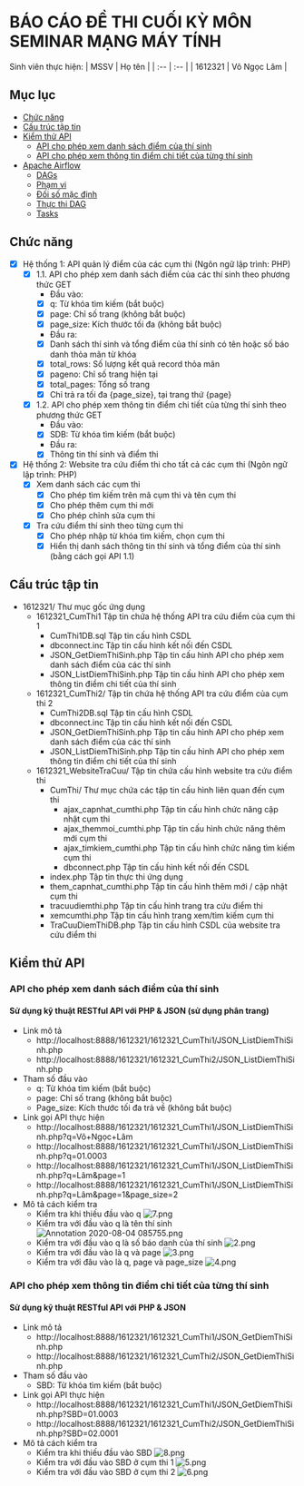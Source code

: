 # BÁO CÁO ĐỀ THI CUỐI KỲ MÔN SEMINAR MẠNG MÁY TÍNH
Sinh viên thực hiện:
| MSSV | Họ tên |
| :-- | :-- |
| 1612321 | Võ Ngọc Lâm |

## Mục lục

<!-- vim-markdown-toc GFM -->

* [Chức năng](#chức-năng)
* [Cấu trúc tập tin](#cấu-trúc-tập-tin)
* [Kiểm thử API](#kiểm-thử-api)
    * [API cho phép xem danh sách điểm của thí sinh](#api-cho-phép-xem-danh-sách-điểm-của-thí-sinh)
    * [API cho phép xem thông tin điểm chi tiết của từng thí sinh](#api-cho-phép-xem-thông-tin-điểm-chi-tiết-của-từng-thí-sinh)
* [Apache Airflow](#apache-airflow)
    * [DAGs](#dags)
    * [Phạm vi](#phm-vi)
    * [Đối số mặc định](#i-s-mc-nh)
    * [Thực thi DAG](#thc-thi-dag)
    * [Tasks](#tasks)

## Chức năng
- [x] Hệ thống 1: API quản lý điểm của các cụm thi (Ngôn ngữ lập trình: PHP)
    - [x] 1.1. API cho phép xem danh sách điểm của các thí sinh theo phương thức GET
       - Đầu vào:
       - [x] q: Từ khóa tìm kiếm (bắt buộc)
       - [x] page: Chỉ số trang (không bắt buộc)  
       - [x] page_size: Kích thước tối đa (không bắt buộc)
       - Đầu ra:
       - [x] Danh sách thí sinh và tổng điểm của thí sinh có tên hoặc số báo danh thỏa mãn từ khóa
       - [x] total_rows: Số lượng kết quả record thỏa mãn  
       - [x] pageno: Chỉ số trang hiện tại
       - [x] total_pages: Tổng số trang
       - [x] Chỉ trả ra tối đa {page_size}, tại trang thứ {page}
    - [x] 1.2. API cho phép xem thông tin điểm chi tiết của từng thí sinh theo phương thức GET
       - Đầu vào:
       - [x] SDB: Từ khóa tìm kiếm (bắt buộc)
       - Đầu ra:
       - [x] Thông tin thí sinh và điểm thi
- [x] Hệ thống 2: Website tra cứu điểm thi cho tất cả các cụm thi (Ngôn ngữ lập trình: PHP)
   - [x] Xem danh sách các cụm thi
        - [x] Cho phép tìm kiếm trên mã cụm thi và tên cụm thi
        - [x] Cho phép thêm cụm thi mới
        - [x] Cho phép chỉnh sửa cụm thi
    - [x] Tra cứu điểm thí sinh theo từng cụm thi    
         - [x] Cho phép nhập từ khóa tìm kiếm, chọn cụm thi
         - [x] Hiển thị danh sách thông tin thí sinh và tổng điểm của thí sinh (bằng cách gọi API 1.1) 
## Cấu trúc tập tin
- 1612321/                   Thư mục gốc ứng dụng
    - 1612321_CumThi1       Tập tin chứa hệ thống API tra cứu điểm của cụm thi 1
        - CumThi1DB.sql         Tập tin cấu hình CSDL
        - dbconnect.inc         Tập tin cấu hình kết nối đến CSDL
        - JSON_GetDiemThiSinh.php         Tập tin cấu hình API cho phép xem danh sách điểm của các thí sinh
        - JSON_ListDiemThiSinh.php        Tập tin cấu hình API cho phép xem thông tin điểm chi tiết của thí sinh
    - 1612321_CumThi2/      Tập tin chứa hệ thống API tra cứu điểm của cụm thi 2
        - CumThi2DB.sql         Tập tin cấu hình CSDL
        - dbconnect.inc         Tập tin cấu hình kết nối đến CSDL
        - JSON_GetDiemThiSinh.php         Tập tin cấu hình API cho phép xem danh sách điểm của các thí sinh
        - JSON_ListDiemThiSinh.php        Tập tin cấu hình API cho phép xem thông tin điểm chi tiết của thí sinh
    - 1612321_WebsiteTraCuu/      Tập tin chứa cấu hình website tra cứu điểm thi
       - CumThi/             Thư mục chứa các tập tin cấu hình liên quan đến cụm thi
            - ajax_capnhat_cumthi.php        Tập tin cấu hình chức năng cập nhật cụm thi
            - ajax_themmoi_cumthi.php        Tập tin cấu hình chức năng thêm mới cụm thi
            - ajax_timkiem_cumthi.php        Tập tin cấu hình chức năng tìm kiếm cụm thi
            - dbconnect.php                  Tập tin cấu hình kết nối đến CSDL
       - index.php           Tập tin thực thi ứng dụng
       - them_capnhat_cumthi.php    Tập tin cấu hình thêm mới / cập nhật cụm thi 
       - tracuudiemthi.php          Tập tin cấu hình trang tra cứu điểm thi
       - xemcumthi.php              Tập tin cấu hình trang xem/tìm kiếm cụm thi
       - TraCuuDiemThiDB.php        Tập tin cấu hình CSDL của website tra cứu điểm thi
## Kiểm thử API

### API cho phép xem danh sách điểm của thí sinh
#### Sử dụng kỹ thuật RESTful API với PHP & JSON (sử dụng phân trang)
- Link mô tả
  - http://localhost:8888/1612321/1612321_CumThi1/JSON_ListDiemThiSinh.php
  - http://localhost:8888/1612321/1612321_CumThi2/JSON_ListDiemThiSinh.php
- Tham số đầu vào
  - q: Từ khóa tìm kiếm (bắt buộc)
  - page: Chỉ số trang (không bắt buộc)
  - Page_size: Kích thước tối đa trả về (không bắt buộc)
- Link gọi API thực hiện
  - http://localhost:8888/1612321/1612321_CumThi1/JSON_ListDiemThiSinh.php?q=Võ+Ngọc+Lâm
  - http://localhost:8888/1612321/1612321_CumThi1/JSON_ListDiemThiSinh.php?q=01.0003
  - http://localhost:8888/1612321/1612321_CumThi1/JSON_ListDiemThiSinh.php?q=Lâm&page=1
  - http://localhost:8888/1612321/1612321_CumThi1/JSON_ListDiemThiSinh.php?q=Lâm&page=1&page_size=2
- Mô tả cách kiểm tra
  - Kiểm tra khi thiếu đầu vào q
  ![7.png](https://2.pik.vn/2020ca30ee17-8c29-46d9-a7f1-14c58f7c3a23.png)
  - Kiểm tra với đầu vào q là tên thí sinh
  ![Annotation 2020-08-04 085755.png](https://2.pik.vn/2020d0995e7b-8c1d-4905-a4d6-da26abba3476.png)
  - Kiểm tra với đầu vào q là số báo danh của thí sinh
  ![2.png](https://2.pik.vn/20206f219e64-a9c7-4204-82e9-4ccc9c903ea8.png)
  - Kiểm tra với đầu vào là q và page
  ![3.png](https://2.pik.vn/202021176a34-eba7-4485-9171-f3390316ef0d.png)
  - Kiểm tra với đâu vào là q, page và page_size
  ![4.png](https://2.pik.vn/2020c290c7b1-6279-4c00-aefe-e8d3e60e9332.png)

### API cho phép xem thông tin điểm chi tiết của từng thí sinh
#### Sử dụng kỹ thuật RESTful API với PHP & JSON 
- Link mô tả
  - http://localhost:8888/1612321/1612321_CumThi1/JSON_GetDiemThiSinh.php
  - http://localhost:8888/1612321/1612321_CumThi2/JSON_GetDiemThiSinh.php
- Tham số đầu vào
  - SBD: Từ khóa tìm kiếm (bắt buộc)
- Link gọi API thực hiện
  - http://localhost:8888/1612321/1612321_CumThi1/JSON_GetDiemThiSinh.php?SBD=01.0003
  - http://localhost:8888/1612321/1612321_CumThi2/JSON_GetDiemThiSinh.php?SBD=02.0001
- Mô tả cách kiểm tra
  - Kiểm tra khi thiếu đầu vào SBD
  ![8.png](https://2.pik.vn/20200fd5e9b4-71bd-4f5d-8f44-986ec9dc5e27.png)
  - Kiểm tra với đầu vào SBD ở cụm thi 1
  ![5.png](https://2.pik.vn/20206745dd6f-1b75-4bc6-a36d-86fb53b90c94.png)
  - Kiểm tra với đầu vào SBD ở cụm thi 2
  ![6.png](https://2.pik.vn/20201ecb0b25-80f8-4ec7-bec3-81b791e0c018.png)


